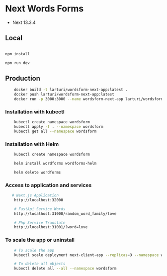 # Next Words Forms

- Next 13.3.4

## Local

```bash

npm install

npm run dev
```

## Production

```bash
    docker build -t larturi/wordsform-next-app:latest .
    docker push larturi/wordsform-next-app:latest
    docker run -p 3000:3000 --name wordsform-next-app larturi/wordsform-next-app  
```

### Installation with kubectl

```bash
    kubectl create namespace wordsform
    kubectl apply -f . --namespace wordsform
    kubectl get all --namespace wordsform
```

### Installation with Helm

```bash
    kubectl create namespace wordsform

    helm install wordforms wordforms-helm

    helm delete wordforms
```

### Access to application and services

```bash
   # Next.js Application
    http://localhost:32000

    # FastApi Service Words
    http://localhost:31000/random_word_family/love

    # Php Service Translate
    http://localhost:31001/?word=love
```

### To scale the app or uninstall

```bash
    # To scale the app
    kubectl scale deployment next-client-app --replicas=3 --namespace wordsform

    # To delete all objects
    kubectl delete all --all --namespace wordsform
```

